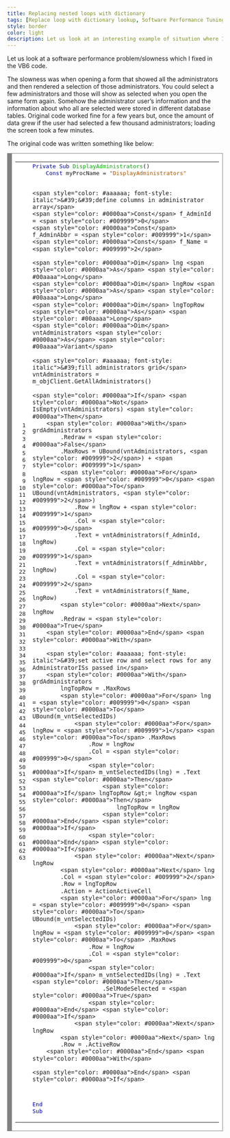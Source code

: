 ```yaml
---
title: Replacing nested loops with dictionary
tags: [Replace loop with dictionary lookup, Software Performance Tuning, Software Performance Optimization, Performance Tuning Techniques, Real world software performance]
style: border 
color: light 
description: Let us look at an interesting example of situation where I could gain some CPU at cost of some RAM.
---
```


Let us look at a software performance problem/slowness which I fixed in the VB6 code.

The slowness was when opening a form that showed all the administrators and then rendered a selection of those administrators. You could select a few administrators and those will show as selected when you open the same form again. 
Somehow the administrator user’s information and the information about who all are selected were stored in different database tables. 
Original code worked fine for a few years but, once the amount of data grew if the user had selected a few thousand administrators; loading the screen took a few minutes. 

The original code was written something like below:

<div style="background: #ffffff; overflow:auto;width:auto;border:solid gray;border-width:.1em .1em .1em .8em;padding:.2em .6em;"><table><tr><td><pre style="margin: 0; line-height: 125%"> 1
 2
 3
 4
 5
 6
 7
 8
 9
10
11
12
13
14
15
16
17
18
19
20
21
22
23
24
25
26
27
28
29
30
31
32
33
34
35
36
37
38
39
40
41
42
43
44
45
46
47
48
49
50
51
52
53
54
55
56
57
58
59
60
61
62
63</pre></td><td><pre style="margin: 0; line-height: 125%"><span style="color: #0000aa">Private</span> <span style="color: #0000aa">Sub</span> <span style="color: #00aa00">DisplayAdministrators</span>()
    <span style="color: #0000aa">Const</span> myProcName = <span style="color: #aa5500">&quot;DisplayAdministrators&quot;</span>
    
    <span style="color: #aaaaaa; font-style: italic">&#39;&#39;define columns in administrator array</span>
    <span style="color: #0000aa">Const</span> f_AdminId = <span style="color: #009999">0</span>
    <span style="color: #0000aa">Const</span> f_AdminAbbr = <span style="color: #009999">1</span>
    <span style="color: #0000aa">Const</span> f_Name = <span style="color: #009999">2</span> 

    <span style="color: #0000aa">Dim</span> lng <span style="color: #0000aa">As</span> <span style="color: #00aaaa">Long</span>
    <span style="color: #0000aa">Dim</span> lngRow <span style="color: #0000aa">As</span> <span style="color: #00aaaa">Long</span>
    <span style="color: #0000aa">Dim</span> lngTopRow <span style="color: #0000aa">As</span> <span style="color: #00aaaa">Long</span>
    <span style="color: #0000aa">Dim</span> vntAdministrators <span style="color: #0000aa">As</span> <span style="color: #00aaaa">Variant</span>

    <span style="color: #aaaaaa; font-style: italic">&#39;fill administrators grid</span>
    vntAdministrators = m_objClient.GetAllAdministrators()
    
    <span style="color: #0000aa">If</span> <span style="color: #0000aa">Not</span> IsEmpty(vntAdministrators) <span style="color: #0000aa">Then</span>
        <span style="color: #0000aa">With</span> grdAdministrators
            .Redraw = <span style="color: #0000aa">False</span>
            .MaxRows = UBound(vntAdministrators, <span style="color: #009999">2</span>) + <span style="color: #009999">1</span>
            <span style="color: #0000aa">For</span> lngRow = <span style="color: #009999">0</span> <span style="color: #0000aa">To</span> UBound(vntAdministrators, <span style="color: #009999">2</span>)
                .Row = lngRow + <span style="color: #009999">1</span>
                .Col = <span style="color: #009999">0</span>
                .Text = vntAdministrators(f_AdminId, lngRow)
                .Col = <span style="color: #009999">1</span>
                .Text = vntAdministrators(f_AdminAbbr, lngRow)
                .Col = <span style="color: #009999">2</span>
                .Text = vntAdministrators(f_Name, lngRow)
            <span style="color: #0000aa">Next</span> lngRow
            .Redraw = <span style="color: #0000aa">True</span>
        <span style="color: #0000aa">End</span> <span style="color: #0000aa">With</span>
        
        <span style="color: #aaaaaa; font-style: italic">&#39;set active row and select rows for any AdministratorISs passed in</span>
        <span style="color: #0000aa">With</span> grdAdministrators
            lngTopRow = .MaxRows
            <span style="color: #0000aa">For</span> lng = <span style="color: #009999">0</span> <span style="color: #0000aa">To</span> UBound(m_vntSelectedIDs)
                <span style="color: #0000aa">For</span> lngRow = <span style="color: #009999">1</span> <span style="color: #0000aa">To</span> .MaxRows
                    .Row = lngRow
                    .Col = <span style="color: #009999">0</span>
                    <span style="color: #0000aa">If</span> m_vntSelectedIDs(lng) = .Text <span style="color: #0000aa">Then</span>
                        <span style="color: #0000aa">If</span> lngTopRow &gt;= lngRow <span style="color: #0000aa">Then</span>
                            lngTopRow = lngRow
                        <span style="color: #0000aa">End</span> <span style="color: #0000aa">If</span>
                    <span style="color: #0000aa">End</span> <span style="color: #0000aa">If</span>
                <span style="color: #0000aa">Next</span> lngRow
            <span style="color: #0000aa">Next</span> lng
            .Col = <span style="color: #009999">2</span>
            .Row = lngTopRow
            .Action = ActionActiveCell
            <span style="color: #0000aa">For</span> lng = <span style="color: #009999">0</span> <span style="color: #0000aa">To</span> UBound(m_vntSelectedIDs)
                <span style="color: #0000aa">For</span> lngRow = <span style="color: #009999">0</span> <span style="color: #0000aa">To</span> .MaxRows
                    .Row = lngRow
                    .Col = <span style="color: #009999">0</span>
                    <span style="color: #0000aa">If</span> m_vntSelectedIDs(lng) = .Text <span style="color: #0000aa">Then</span>
                        .SelModeSelected = <span style="color: #0000aa">True</span>
                    <span style="color: #0000aa">End</span> <span style="color: #0000aa">If</span>
                <span style="color: #0000aa">Next</span> lngRow
            <span style="color: #0000aa">Next</span> lng
            .Row = .ActiveRow
        <span style="color: #0000aa">End</span> <span style="color: #0000aa">With</span>
    
    <span style="color: #0000aa">End</span> <span style="color: #0000aa">If</span>
<span style="color: #0000aa">End</span> <span style="color: #0000aa">Sub</span>
</pre></td></tr></table></div>

